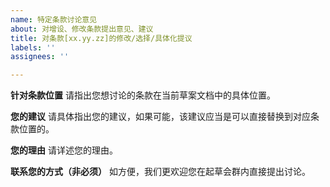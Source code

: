 ```yaml
---
name: 特定条款讨论意见
about: 对增设、修改条款提出意见、建议
title: 对条款[xx.yy.zz]的修改/选择/具体化提议
labels: ''
assignees: ''

---
```


**针对条款位置**
请指出您想讨论的条款在当前草案文档中的具体位置。

**您的建议**
请具体指出您的建议，如果可能，该建议应当是可以直接替换到对应条款位置的。

**您的理由**
请详述您的理由。

**联系您的方式（非必须）**
如方便，我们更欢迎您在起草会群内直接提出讨论。
